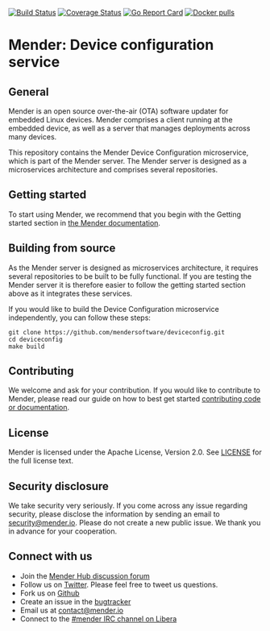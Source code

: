 [![Build Status](https://gitlab.com/Northern.tech/Mender/deviceconfig/badges/master/pipeline.svg)](https://gitlab.com/Northern.tech/Mender/deviceconfig/pipelines)
[![Coverage Status](https://coveralls.io/repos/github/mendersoftware/deviceconfig/badge.svg?branch=master)](https://coveralls.io/github/mendersoftware/deviceconfig?branch=master)
[![Go Report Card](https://goreportcard.com/badge/github.com/mendersoftware/deviceconfig)](https://goreportcard.com/report/github.com/mendersoftware/deviceconfig)
[![Docker pulls](https://img.shields.io/docker/pulls/mendersoftware/deviceconfig.svg?maxAge=3600)](https://hub.docker.com/r/mendersoftware/deviceconfig/)

Mender: Device configuration service
=============================

## General

Mender is an open source over-the-air (OTA) software updater for embedded Linux
devices. Mender comprises a client running at the embedded device, as well as
a server that manages deployments across many devices.

This repository contains the Mender Device Configuration microservice, which is part
of the Mender server. The Mender server is designed as a microservices architecture
and comprises several repositories.

## Getting started

To start using Mender, we recommend that you begin with the Getting started
section in [the Mender documentation](https://docs.mender.io/).

## Building from source

As the Mender server is designed as microservices architecture, it requires several
repositories to be built to be fully functional. If you are testing the Mender server it
is therefore easier to follow the getting started section above as it integrates these
services.

If you would like to build the Device Configuration microservice independently, you can follow
these steps:

```
git clone https://github.com/mendersoftware/deviceconfig.git
cd deviceconfig
make build
```

## Contributing

We welcome and ask for your contribution. If you would like to contribute to Mender, please read our guide on how to best get started [contributing code or
documentation](https://github.com/mendersoftware/mender/blob/master/CONTRIBUTING.md).

## License

Mender is licensed under the Apache License, Version 2.0. See
[LICENSE](https://github.com/mendersoftware/deviceconfig/blob/master/LICENSE) for the
full license text.

## Security disclosure

We take security very seriously. If you come across any issue regarding
security, please disclose the information by sending an email to
[security@mender.io](security@mender.io). Please do not create a new public
issue. We thank you in advance for your cooperation.

## Connect with us

* Join the [Mender Hub discussion forum](https://hub.mender.io)
* Follow us on [Twitter](https://twitter.com/mender_io). Please
  feel free to tweet us questions.
* Fork us on [Github](https://github.com/mendersoftware)
* Create an issue in the [bugtracker](https://northerntech.atlassian.net/projects/MEN)
* Email us at [contact@mender.io](mailto:contact@mender.io)
* Connect to the [#mender IRC channel on Libera](https://web.libera.chat/?#mender)
